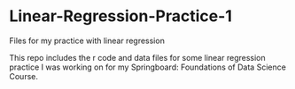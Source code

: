 # Linear-Regression-Practice-1
Files for my practice with linear regression

This repo includes the r code and data files for some linear regression practice I was working on for my 
Springboard: Foundations of Data Science Course.
